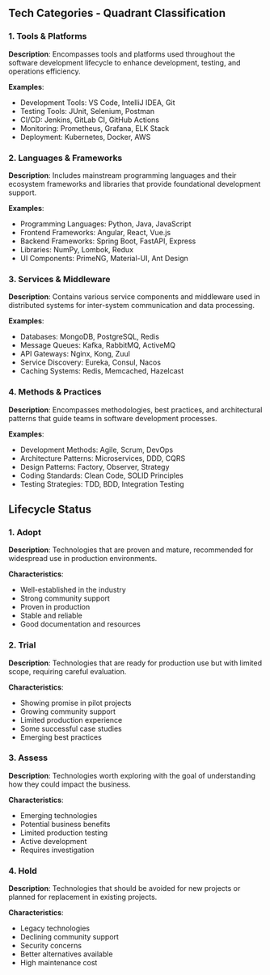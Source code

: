 ## Tech Categories - Quadrant Classification

### 1. Tools & Platforms
**Description**: Encompasses tools and platforms used throughout the software development lifecycle to enhance development, testing, and operations efficiency.

**Examples**:
- Development Tools: VS Code, IntelliJ IDEA, Git
- Testing Tools: JUnit, Selenium, Postman
- CI/CD: Jenkins, GitLab CI, GitHub Actions
- Monitoring: Prometheus, Grafana, ELK Stack
- Deployment: Kubernetes, Docker, AWS

### 2. Languages & Frameworks
**Description**: Includes mainstream programming languages and their ecosystem frameworks and libraries that provide foundational development support.

**Examples**:
- Programming Languages: Python, Java, JavaScript
- Frontend Frameworks: Angular, React, Vue.js
- Backend Frameworks: Spring Boot, FastAPI, Express
- Libraries: NumPy, Lombok, Redux
- UI Components: PrimeNG, Material-UI, Ant Design

### 3. Services & Middleware
**Description**: Contains various service components and middleware used in distributed systems for inter-system communication and data processing.

**Examples**:
- Databases: MongoDB, PostgreSQL, Redis
- Message Queues: Kafka, RabbitMQ, ActiveMQ
- API Gateways: Nginx, Kong, Zuul
- Service Discovery: Eureka, Consul, Nacos
- Caching Systems: Redis, Memcached, Hazelcast

### 4. Methods & Practices
**Description**: Encompasses methodologies, best practices, and architectural patterns that guide teams in software development processes.

**Examples**:
- Development Methods: Agile, Scrum, DevOps
- Architecture Patterns: Microservices, DDD, CQRS
- Design Patterns: Factory, Observer, Strategy
- Coding Standards: Clean Code, SOLID Principles
- Testing Strategies: TDD, BDD, Integration Testing

## Lifecycle Status

### 1. Adopt
**Description**: Technologies that are proven and mature, recommended for widespread use in production environments.

**Characteristics**:
- Well-established in the industry
- Strong community support
- Proven in production
- Stable and reliable
- Good documentation and resources

### 2. Trial
**Description**: Technologies that are ready for production use but with limited scope, requiring careful evaluation.

**Characteristics**:
- Showing promise in pilot projects
- Growing community support
- Limited production experience
- Some successful case studies
- Emerging best practices

### 3. Assess
**Description**: Technologies worth exploring with the goal of understanding how they could impact the business.

**Characteristics**:
- Emerging technologies
- Potential business benefits
- Limited production testing
- Active development
- Requires investigation

### 4. Hold
**Description**: Technologies that should be avoided for new projects or planned for replacement in existing projects.

**Characteristics**:
- Legacy technologies
- Declining community support
- Security concerns
- Better alternatives available
- High maintenance cost

